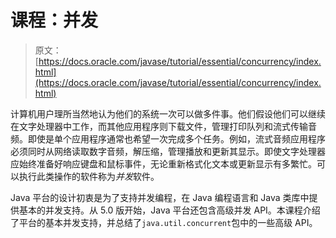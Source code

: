 # 课程：并发

> 原文： [https://docs.oracle.com/javase/tutorial/essential/concurrency/index.html](https://docs.oracle.com/javase/tutorial/essential/concurrency/index.html)

计算机用户理所当然地认为他们的系统一次可以做多件事。他们假设他们可以继续在文字处理器中工作，而其他应用程序则下载文件，管理打印队列和流式传输音频。即使是单个应用程序通常也希望一次完成多个任务。例如，流式音频应用程序必须同时从网络读取数字音频，解压缩，管理播放和更新其显示。即使文字处理器应始终准备好响应键盘和鼠标事件，无论重新格式化文本或更新显示有多繁忙。可以执行此类操作的软件称为*并发*软件。

Java 平台的设计初衷是为了支持并发编程，在 Java 编程语言和 Java 类库中提供基本的并发支持。从 5.0 版开始，Java 平台还包含高级并发 API。本课程介绍了平台的基本并发支持，并总结了`java.util.concurrent`包中的一些高级 API。